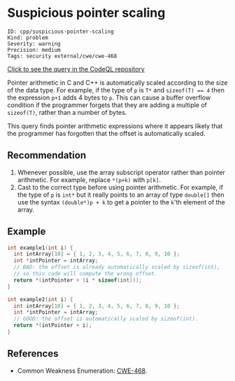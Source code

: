 # Suspicious pointer scaling

```
ID: cpp/suspicious-pointer-scaling
Kind: problem
Severity: warning
Precision: medium
Tags: security external/cwe/cwe-468

```
[Click to see the query in the CodeQL repository](https://github.com/github/codeql/tree/main/cpp/ql/src/Security/CWE/CWE-468/IncorrectPointerScaling.ql)

Pointer arithmetic in C and C++ is automatically scaled according to the size of the data type. For example, if the type of `p` is `T*` and `sizeof(T) == 4` then the expression `p+1` adds 4 bytes to `p`. This can cause a buffer overflow condition if the programmer forgets that they are adding a multiple of `sizeof(T)`, rather than a number of bytes.

This query finds pointer arithmetic expressions where it appears likely that the programmer has forgotten that the offset is automatically scaled.


## Recommendation
1. Whenever possible, use the array subscript operator rather than pointer arithmetic. For example, replace `*(p+k)` with `p[k]`.
1. Cast to the correct type before using pointer arithmetic. For example, if the type of `p` is `int*` but it really points to an array of type `double[]` then use the syntax `(double*)p + k` to get a pointer to the `k`'th element of the array.

## Example

```cpp
int example1(int i) {
  int intArray[10] = { 1, 2, 3, 4, 5, 6, 7, 8, 9, 10 };
  int *intPointer = intArray;
  // BAD: the offset is already automatically scaled by sizeof(int),
  // so this code will compute the wrong offset.
  return *(intPointer + (i * sizeof(int)));
}

int example2(int i) {
  int intArray[10] = { 1, 2, 3, 4, 5, 6, 7, 8, 9, 10 };
  int *intPointer = intArray;
  // GOOD: the offset is automatically scaled by sizeof(int).
  return *(intPointer + i);
}

```

## References
* Common Weakness Enumeration: [CWE-468](https://cwe.mitre.org/data/definitions/468.html).